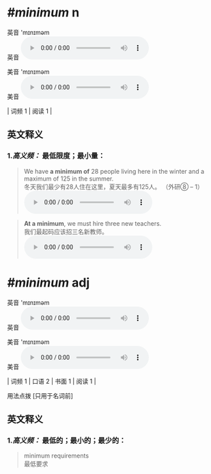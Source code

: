 # ***\#minimum*** n
英音 'mɪnɪməm  
英音
<audio src="./media/minimum-B.aac" controls="controls"></audio>

美音 'mɪnɪməm  
美音
<audio src="./media/minimum.aac" controls="controls"></audio>



| 词频 1 | 阅读 1 |  

英文释义
---
### 1.*高义频：* **最低限度；最小量：**  

 > We have **a minimum of** 28 people living here in the winter and a maximum of 125 in the summer.   
 > 冬天我们最少有28人住在这里，夏天最多有125人。  （外研⑧ – 1）  
<audio src="./media/minimum-1.aac" controls="controls"></audio>

 > **At a minimum**, we must hire three new teachers.  
 > 我们最起码应该招三名新教师。    
<audio src="./media/At a minimum, we must hire three new teachers2_AAC.aac" controls="controls"></audio>


# ***\#minimum*** adj
英音 'mɪnɪməm  
英音
<audio src="./media/minimum-B.aac" controls="controls"></audio>

美音 'mɪnɪməm  
美音
<audio src="./media/minimum.aac" controls="controls"></audio>



| 词频 1 | 口语 2 | 书面 1 | 阅读 1 |  

用法点拨  [只用于名词前]

英文释义
---
### 1.*高义频：* **最低的；最小的；最少的：**  

 > minimum requirements  
 > 最低要求    


